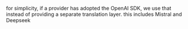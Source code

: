 for simplicity, if a provider has adopted the OpenAI SDK, we use that instead of providing a separate translation layer. this includes Mistral and Deepseek
